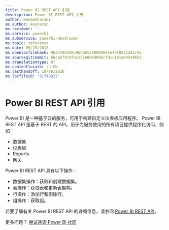 ```yaml
---
title: Power BI REST API 引用
description: Power BI REST API 引用
author: KesemSharabi
ms.author: kesharab
ms.reviewer: ''
ms.service: powerbi
ms.subservice: powerbi-developer
ms.topic: reference
ms.date: 05/25/2018
ms.openlocfilehash: 9624195458c965a652b889089ce7ef8521281c95
ms.sourcegitcommit: 6bc66f9c0fac132e004d096cfdcc191a04549683
ms.translationtype: HT
ms.contentlocale: zh-CN
ms.lasthandoff: 10/06/2020
ms.locfileid: "91748922"
---
```

# <a name="power-bi-rest-api-reference"></a>Power BI REST API 引用

Power BI 是一种基于云的服务，可用于构建自定义仪表板应用程序。 Power BI REST API 是基于 REST 的 API，用于为服务使用的所有项目提供程序化访问，例如：
* 数据集
* 仪表板
* Reports
* 网关

Power BI REST API 具有以下操作：

* 数据集操作：获取和创建数据集。
* 表操作：获取表和更新表架构。
* 行操作：添加行和删除行。
* 组操作：获取组。

若要了解有关 Power BI REST API 的详细信息，请参阅 [Power BI REST API](/rest/api/power-bi/)。

更多问题？ [尝试咨询 Power BI 社区](https://community.powerbi.com/)